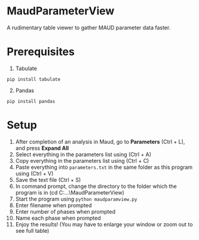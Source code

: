 # MaudParameterView
A rudimentary table viewer to gather MAUD parameter data faster.

# Prerequisites
1. Tabulate
```
pip install tabulate
```
2. Pandas
```
pip install pandas
```

# Setup
1. After completion of an analysis in Maud, go to **Parameters** (Ctrl + L), and press **Expand All**
2. Select everything in the parameters list using (Ctrl + A)
3. Copy everything in the parameters list using (Ctrl + C)
4. Paste everything into ```parameters.txt``` in the same folder as this program using (Ctrl + V)
5. Save the text file (Ctrl + S)
6. In command prompt, change the directory to the folder which the program is in (cd C:\...\MaudParameterView)
7. Start the program using ```python maudparamview.py```
8. Enter filename when prompted
9. Enter number of phases when prompted
10. Name each phase when prompted
11. Enjoy the results! (You may have to enlarge your window or zoom out to see full table)
